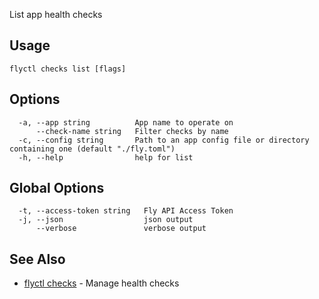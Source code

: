 List app health checks

## Usage
~~~
flyctl checks list [flags]
~~~

## Options

~~~
  -a, --app string          App name to operate on
      --check-name string   Filter checks by name
  -c, --config string       Path to an app config file or directory containing one (default "./fly.toml")
  -h, --help                help for list
~~~

## Global Options

~~~
  -t, --access-token string   Fly API Access Token
  -j, --json                  json output
      --verbose               verbose output
~~~

## See Also

* [flyctl checks](/docs/flyctl/checks/)	 - Manage health checks

